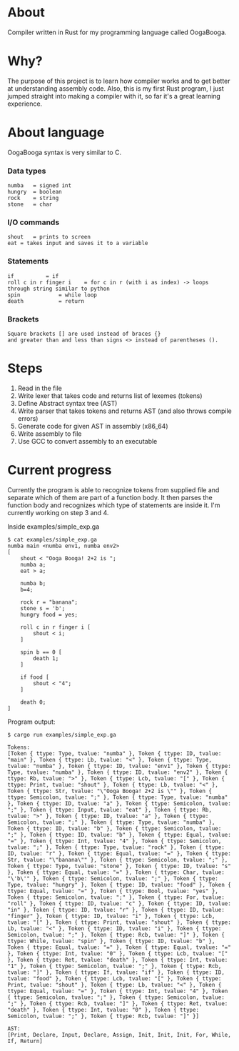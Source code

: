 # About

Compiler written in Rust for my programming language called OogaBooga.

# Why?

The purpose of this project is to learn how compiler works and to get better at understanding assembly code. Also, this is my first Rust program, I just jumped straight into making a compiler with it, so far it's a great learning experience.

# About language

OogaBooga syntax is very similar to C.

### Data types
```
numba 	= signed int
hungry 	= boolean
rock 	= string
stone 	= char
```
### I/O commands
```
shout	= prints to screen
eat	= takes input and saves it to a variable
```
### Statements
```
if			= if
roll c in r finger i	= for c in r (with i as index) -> loops through string similar to python
spin			= while loop
death			= return
```
### Brackets
```
Square brackets [] are used instead of braces {}
and greater than and less than signs <> instead of parentheses ().
```

# Steps

1. Read in the file
2. Write lexer that takes code and returns list of lexemes (tokens)
3. Define Abstract syntax tree (AST)
4. Write parser that takes tokens and returns AST (and also throws compile errors)
5. Generate code for given AST in assembly (x86_64)
6. Write assembly to file
7. Use GCC to convert assembly to an executable

# Current progress

Currently the program is able to recognize tokens from supplied file and separate which of them are part of a function body.
It then parses the function body and recognizes which type of statements are inside it. I'm currently working on step 3 and 4.

Inside examples/simple_exp.ga

```
$ cat examples/simple_exp.ga 
numba main <numba env1, numba env2> 
[
	shout < "Ooga Booga! 2+2 is ";
	numba a;
	eat > a;

	numba b;
	b=4;

	rock r = "banana";
	stone s = 'b';
	hungry food = yes;
	
	roll c in r finger i [
		shout < i;
	]

	spin b == 0 [
		death 1;
	]

	if food [
		shout < "4";
	]
	
	death 0;
]
```

Program output:

```
$ cargo run examples/simple_exp.ga

Tokens:
[Token { ttype: Type, tvalue: "numba" }, Token { ttype: ID, tvalue: "main" }, Token { ttype: Lb, tvalue: "<" }, Token { ttype: Type, tvalue: "numba" }, Token { ttype: ID, tvalue: "env1" }, Token { ttype: Type, tvalue: "numba" }, Token { ttype: ID, tvalue: "env2" }, Token { ttype: Rb, tvalue: ">" }, Token { ttype: Lcb, tvalue: "[" }, Token { ttype: Print, tvalue: "shout" }, Token { ttype: Lb, tvalue: "<" }, Token { ttype: Str, tvalue: "\"Ooga Booga! 2+2 is \"" }, Token { ttype: Semicolon, tvalue: ";" }, Token { ttype: Type, tvalue: "numba" }, Token { ttype: ID, tvalue: "a" }, Token { ttype: Semicolon, tvalue: ";" }, Token { ttype: Input, tvalue: "eat" }, Token { ttype: Rb, tvalue: ">" }, Token { ttype: ID, tvalue: "a" }, Token { ttype: Semicolon, tvalue: ";" }, Token { ttype: Type, tvalue: "numba" }, Token { ttype: ID, tvalue: "b" }, Token { ttype: Semicolon, tvalue: ";" }, Token { ttype: ID, tvalue: "b" }, Token { ttype: Equal, tvalue: "=" }, Token { ttype: Int, tvalue: "4" }, Token { ttype: Semicolon, tvalue: ";" }, Token { ttype: Type, tvalue: "rock" }, Token { ttype: ID, tvalue: "r" }, Token { ttype: Equal, tvalue: "=" }, Token { ttype: Str, tvalue: "\"banana\"" }, Token { ttype: Semicolon, tvalue: ";" }, Token { ttype: Type, tvalue: "stone" }, Token { ttype: ID, tvalue: "s" }, Token { ttype: Equal, tvalue: "=" }, Token { ttype: Char, tvalue: "\'b\'" }, Token { ttype: Semicolon, tvalue: ";" }, Token { ttype: Type, tvalue: "hungry" }, Token { ttype: ID, tvalue: "food" }, Token { ttype: Equal, tvalue: "=" }, Token { ttype: Bool, tvalue: "yes" }, Token { ttype: Semicolon, tvalue: ";" }, Token { ttype: For, tvalue: "roll" }, Token { ttype: ID, tvalue: "c" }, Token { ttype: ID, tvalue: "in" }, Token { ttype: ID, tvalue: "r" }, Token { ttype: ID, tvalue: "finger" }, Token { ttype: ID, tvalue: "i" }, Token { ttype: Lcb, tvalue: "[" }, Token { ttype: Print, tvalue: "shout" }, Token { ttype: Lb, tvalue: "<" }, Token { ttype: ID, tvalue: "i" }, Token { ttype: Semicolon, tvalue: ";" }, Token { ttype: Rcb, tvalue: "]" }, Token { ttype: While, tvalue: "spin" }, Token { ttype: ID, tvalue: "b" }, Token { ttype: Equal, tvalue: "=" }, Token { ttype: Equal, tvalue: "=" }, Token { ttype: Int, tvalue: "0" }, Token { ttype: Lcb, tvalue: "[" }, Token { ttype: Ret, tvalue: "death" }, Token { ttype: Int, tvalue: "1" }, Token { ttype: Semicolon, tvalue: ";" }, Token { ttype: Rcb, tvalue: "]" }, Token { ttype: If, tvalue: "if" }, Token { ttype: ID, tvalue: "food" }, Token { ttype: Lcb, tvalue: "[" }, Token { ttype: Print, tvalue: "shout" }, Token { ttype: Lb, tvalue: "<" }, Token { ttype: Equal, tvalue: "=" }, Token { ttype: Int, tvalue: "4" }, Token { ttype: Semicolon, tvalue: ";" }, Token { ttype: Semicolon, tvalue: ";" }, Token { ttype: Rcb, tvalue: "]" }, Token { ttype: Ret, tvalue: "death" }, Token { ttype: Int, tvalue: "0" }, Token { ttype: Semicolon, tvalue: ";" }, Token { ttype: Rcb, tvalue: "]" }]

AST:
[Print, Declare, Input, Declare, Assign, Init, Init, Init, For, While, If, Return]
```
